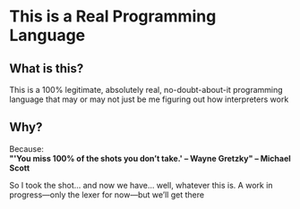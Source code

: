 # This is a Real Programming Language

## What is this?  
This is a 100% legitimate, absolutely real, no-doubt-about-it programming language that may or may not just be me figuring out how interpreters work

## Why?
Because:  
**"'You miss 100% of the shots you don’t take.' – Wayne Gretzky" – Michael Scott**  

So I took the shot… and now we have… well, whatever this is.
A work in progress—only the lexer for now—but we’ll get there